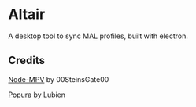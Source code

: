# Altair

A desktop tool to sync MAL profiles, built with electron.

## Credits
[Node-MPV](https://github.com/00SteinsGate00/Node-MPV) by 00SteinsGate00

[Popura](https://github.com/lubien/popura) by Lubien

